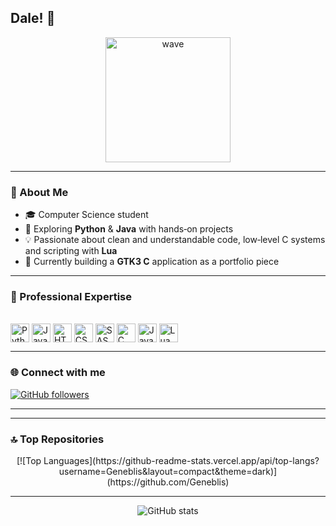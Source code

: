 ## Dale! 👋

<div align="center">
  <img src="https://media.giphy.com/media/LmNwrBhejkK9EFP504/giphy.gif" width="200" alt="wave"/>
</div>

---

### 👤 About Me
- 🎓 Computer Science student  
- 🌱 Exploring **Python** & **Java** with hands‑on projects  
- 💡 Passionate about clean and understandable code, low‑level C systems and scripting with **Lua**  
- 🔭 Currently building a **GTK3 C** application as a portfolio piece  

---

### 🔧 Professional Expertise
<div style="display: inline_block"><br>
  <img align="center" alt="Python"    height="30" src="https://img.shields.io/badge/Python-3776AB?style=for-the-badge&logo=python&logoColor=white"/>
  <img align="center" alt="JavaScript"height="30" src="https://img.shields.io/badge/JavaScript-F7DF1E?style=for-the-badge&logo=javascript&logoColor=black"/>
  <img align="center" alt="HTML5"     height="30" src="https://img.shields.io/badge/HTML5-E34F26?style=for-the-badge&logo=html5&logoColor=white"/>
  <img align="center" alt="CSS3"      height="30" src="https://img.shields.io/badge/CSS3-1572B6?style=for-the-badge&logo=css3&logoColor=white"/>
  <img align="center" alt="SASS"      height="30" src="https://img.shields.io/badge/SASS-CC6699?style=for-the-badge&logo=sass&logoColor=white"/>
  <img align="center" alt="C"         height="30" src="https://img.shields.io/badge/C-00599C?style=for-the-badge&logo=c&logoColor=white"/>
  <img align="center" alt="Java"      height="30" src="https://img.shields.io/badge/Java-ED8B00?style=for-the-badge&logo=openjdk&logoColor=white"/>
  <img align="center" alt="Lua"       height="30" src="https://img.shields.io/badge/Lua-2C2D72?style=for-the-badge&logo=lua&logoColor=white"/>
</div>

---

### 🌐 Connect with me
[![GitHub followers](https://img.shields.io/github/followers/Geneblis?style=social)](https://github.com/Geneblis)  
<!--[![LinkedIn](https://img.shields.io/badge/LinkedIn-0A66C2?style=social&logo=linkedin)](https://linkedin.com/in/yourprofile)  
!-->
---

<!--
### ✍️ Random Dev Quote
> “Programs must be written for people to read, and only incidentally for machines to execute.”  
> – Harold Abelson
!-->
---

### 🔝 Top Repositories
<div align="center">
  [![Top Languages](https://github-readme-stats.vercel.app/api/top-langs?username=Geneblis&layout=compact&theme=dark)](https://github.com/Geneblis)
</div>

---

<div align="center">
  <img src="https://github-readme-stats.vercel.app/api?username=Geneblis&show_icons=true&theme=dark" alt="GitHub stats"/>
</div>
